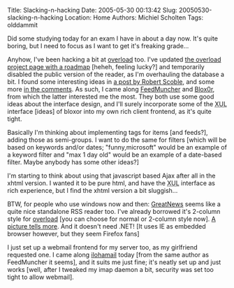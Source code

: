 Title: Slacking-n-hacking
Date: 2005-05-30 00:13:42
Slug: 20050530-slacking-n-hacking
Location: Home
Authors: Michiel Scholten
Tags: olddammit

<p>Did some studying today for an exam I have in about a day now. It's quite boring, but I need to focus as I want to get it's freaking grade...</p>

<p>Anyhow, I've been hacking a bit at <a href="/overload/">overload</a> too. I've updated <a href="/page/html/overload/">the overload project page with a roadmap</a> [heheh, feeling lucky?] and temporarily disabled the public version of the reader, as I'm overhauling the database a bit. I found some interesting ideas in <a href="http://radio.weblogs.com/0001011/2005/05/28.html#a10235">a post by Robert Scoble</a>, and some more <a href="http://scoblecomments.scripting.com/comments?u=1011&amp;p=10235&amp;link=http%3A%2F%2Fradio.weblogs.com%2F0001011%2F2005%2F05%2F28.html%23a10235">in the comments</a>. As such, I came along <a href="http://blogs.iloha.net/ryochiji/entries/2892.shtml">FeedMuncher</a> and <a href="http://www.bloxor.com/">Blox0r</a>, from which the latter interested me the most. They both use some good ideas about the interface design, and I'll surely incorporate some of the <acronym title="eXtensible User-interface Language">XUL</acronym>  interface [ideas] of bloxor into my own rich client frontend, as it's quite tight.</p>

<p>Basically I'm thinking about implementing tags for items [and feeds?], adding those as semi-groups. I want to do the same for filters [which will be based on keywords and/or dates; "funny,microsoft" would be an example of a keyword filter and "max 1 day old" would be an example of a date-based filter. Maybe anybody has some other ideas?]</p>

<p>I'm starting to think about using that javascript based Ajax after all in the xhtml version. I wanted it to be pure html, and have the <acronym title="eXtensible User-interface Language">XUL</acronym> interface as rich experience, but I find the xhtml version a bit sluggish...</p>

<p>BTW, for people who use windows now and then: <a href="http://www.curiostudio.com/feature.html">GreatNews</a> seems like a quite nice standalone RSS reader too. I've already borrowed it's 2-column style for <a href="/overload">overload</a> [you can choose for normal or 2-column style now]. <a href="http://aquariusoft.org/gallery/various/20050528_greatnews_rss_reader">A picture tells more</a>. And it doesn't need .NET! [It uses IE as embedded browser however, but they seem Firefox fans]</p>

<p>I just set up a webmail frontend for my server too, as my girlfriend requested one. I came along <a href="http://blog.ilohamail.org/">ilohamail</a> today [from the same author as FeedMuncher it seems], and it suits me just fine; it's neatly set up and just works [well, after I tweaked my imap daemon a bit, security was set too tight to allow webmail].</p>